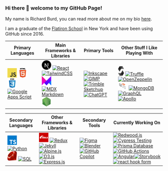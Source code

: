 ### Hi there 👋 welcome to my GitHub Page!

My name is Richard Burd, you can read more about me on my bio [here](https://richard-burd.github.io/about/). <br>

I am a graduate of the [Flatiron School](https://flatironschool.com/) in New York and have been using GitHub since 2016.  

| Primary Languages | Main Frameworks & Libraries | Primary Tools | Other Stuff I Like Playing With
| - | - | - | - |
| <a href="https://developer.mozilla.org/en-US/docs/Learn/JavaScript/First_steps/What_is_JavaScript"><img alt="JavaScript" src="https://raw.githubusercontent.com/github/explore/80688e429a7d4ef2fca1e82350fe8e3517d3494d/topics/javascript/javascript.png" width="30" /></a> <a href="https://en.wikipedia.org/wiki/HTML"><img alt="HTML" src="https://raw.githubusercontent.com/github/explore/80688e429a7d4ef2fca1e82350fe8e3517d3494d/topics/html/html.png" width="30" /></a> <a href="https://en.wikipedia.org/wiki/CSS"><img alt="CSS" src="https://raw.githubusercontent.com/github/explore/80688e429a7d4ef2fca1e82350fe8e3517d3494d/topics/css/css.png" width="30" /></a> <a href="https://en.wikipedia.org/wiki/Google_Apps_Script"><img alt="Google Apps Script" src="https://upload.wikimedia.org/wikipedia/commons/thumb/2/2f/Google_Apps_Script.svg/768px-Google_Apps_Script.svg.png" width="30" /></a> | <a href="https://nextjs.org/"><img alt="Next.js" src="https://github.com/Richard-Burd/software-icons/blob/main/next-js.svg" width="30" /></a> <a href="https://reactjs.org/"><img alt="React" src="https://cdn.worldvectorlogo.com/logos/react-1.svg" width="30" /></a> <a href="https://tailwindcss.com/"><img alt="TailwindCSS" src="https://cdn.worldvectorlogo.com/logos/tailwind-css-2.svg" width="30" /></a> <a href="https://www.framer.com/motion/"><img alt="Framer Motion" src="https://github.com/Richard-Burd/software-icons/blob/main/framermotion.png" width="30" /></a> <a href="https://mdxjs.com/"><img alt="MDX Markdown" src="https://avatars.githubusercontent.com/u/37453691?s=280&v=4" width="30" /></a> <a href="https://en.wikipedia.org/wiki/Node.js"><img alt="Node" src="https://raw.githubusercontent.com/github/explore/80688e429a7d4ef2fca1e82350fe8e3517d3494d/topics/nodejs/nodejs.png" width="30" /></a>   | <a href="https://inkscape.org/"><img alt="Inkscape" src="https://media.inkscape.org/static/images/inkscape-logo.svg" width="30" /></a> <a href="https://www.gimp.org/"><img alt="GIMP" src="https://upload.wikimedia.org/wikipedia/commons/4/45/The_GIMP_icon_-_gnome.svg" width="30" /></a> <a href="https://www.sketchup.com/"><img alt="Trimble Sketchup" src="https://global.discourse-cdn.com/sketchup/optimized/3X/f/2/f2e7d6a306c9a1e064ca094f916ee8a63d5d5a37_2_479x499.jpeg" width="30" /></a> <a href="https://openai.com/blog/chatgpt/"><img alt="ChatGPT" src="https://seeklogo.com/images/C/chatgpt-logo-02AFA704B5-seeklogo.com.png" width="30" /></a> | <a href="https://en.wikipedia.org/wiki/Solidity"><img alt="Solidity" src="https://github.com/Richard-Burd/software-icons/blob/main/solidity-logo.svg" height="30" /></a> <a href="https://trufflesuite.com/"><img alt="Truffle" src="https://pbs.twimg.com/profile_images/1215713640831057920/i05qk7Ey_400x400.jpg" width="30" /></a> <a href="https://openzeppelin.com/"><img alt="OpenZeppelin" src="https://avatars.githubusercontent.com/u/20820676?s=200&v=4" width="30" /></a> <a href="https://web3js.readthedocs.io"><img alt="Web3" src="https://raw.githubusercontent.com/ChainSafe/web3.js/1.x/assets/logo/web3js.jpg" width="30" /></a> <a href="https://www.mongodb.com/"><img alt="MongoDB" src="https://cdn.worldvectorlogo.com/logos/mongodb-icon-1.svg" width="30" /></a> <a href="https://graphql.org/"><img alt="GraphQL" src="https://upload.wikimedia.org/wikipedia/commons/thumb/1/17/GraphQL_Logo.svg/2048px-GraphQL_Logo.svg.png" width="30" /></a> <a href="https://www.apollographql.com/docs/react/"><img alt="Apollo" src="https://global.discourse-cdn.com/business5/uploads/apollographql/original/1X/25bd5104d61020fe4dc0777a5919cd009bca633e.png" width="30" /></a> |

| Secondary Languages | Other Frameworks & Libraries | Secondary Tools | Currently Working On |
| - | - | - | - |
| <a href="https://en.wikipedia.org/wiki/TypeScript"><img alt="TypeScript" src="https://raw.githubusercontent.com/github/explore/80688e429a7d4ef2fca1e82350fe8e3517d3494d/topics/typescript/typescript.png" width="30" /></a> <a href="https://en.wikipedia.org/wiki/Python_(programming_language)"><img alt="Python" src="https://cdn4.iconfinder.com/data/icons/logos-and-brands/512/267_Python_logo-512.png" width="30" /></a> <a href="https://en.wikipedia.org/wiki/Ruby_(programming_language)"><img alt="Ruby" src="https://raw.githubusercontent.com/github/explore/80688e429a7d4ef2fca1e82350fe8e3517d3494d/topics/ruby/ruby.png" width="30" /></a> <a href="https://en.wikipedia.org/wiki/SQL"><img alt="SQL" src="https://w7.pngwing.com/pngs/170/924/png-transparent-microsoft-sql-server-microsoft-azure-sql-database-microsoft-text-logo-microsoft-azure.png" width="30" /></a> | <a href="https://en.wikipedia.org/wiki/Ruby_on_Rails"><img alt="Rails" src="https://raw.githubusercontent.com/github/explore/80688e429a7d4ef2fca1e82350fe8e3517d3494d/topics/rails/rails.png" width="30" /></a> <a href="https://en.wikipedia.org/wiki/Redux_(JavaScript_library)"><img alt="Redux" src="https://raw.githubusercontent.com/reduxjs/redux/master/logo/logo.png" width="30" /></a> <a href="https://jekyllrb.com/"><img alt="Jekyll" src="https://d33wubrfki0l68.cloudfront.net/8ba98507bdbe3ecbccd148aa4186b71a7ab1b6fb/29fa6/assets/images/tool-icons/jekyll.png" width="30" /></a> <a href="https://alpinejs.dev/"><img alt="Alpine.js" src="https://avatars.githubusercontent.com/u/59030169?s=200&v=4" width="30" /></a> <a href="https://d3js.org/"><img alt="D3.js" src="https://upload.wikimedia.org/wikipedia/en/thumb/1/15/Logo_D3.svg/1024px-Logo_D3.svg.png" height="30" /></a> <a href="https://en.wikipedia.org/wiki/Express.js"><img alt="Express.js" src="https://w7.pngwing.com/pngs/925/447/png-transparent-express-js-node-js-javascript-mongodb-node-js-text-trademark-logo.png" width="30" /></a> | <a href="https://www.figma.com/"><img alt="Figma" src="https://upload.wikimedia.org/wikipedia/commons/3/33/Figma-logo.svg" height="30" /></a>  <a href="https://www.blender.org/"><img alt="Blender" src="https://cdn.worldvectorlogo.com/logos/blender-2.svg" height="30" /></a> <a href="https://github.com/features/copilot"><img alt="GitHub Copilot" src="https://github.gallerycdn.vsassets.io/extensions/github/copilot/1.67.7944/1673473568806/Microsoft.VisualStudio.Services.Icons.Default" width="30" /></a> | <a href="https://redwoodjs.com"><img alt="Redwood.js" src="https://redwoodjs.com/images/logo.svg" width="30" /></a> <a href="https://www.cypress.io/"><img alt="Cypress Testing" src="https://avatars.githubusercontent.com/u/8908513?s=200&v=4" width="30" /></a> <a href="https://www.prisma.io"><img alt="Prisma Database" src="https://avatars.githubusercontent.com/u/17219288?s=200&v=4" width="30" /></a> <a href="https://github.com/features/actions"><img alt="GitHub Actions" src="https://github.githubassets.com/images/modules/site/features/actions-icon-actions.svg" width="30" /></a><a href="https://angular.io/"><img alt="Angular" src="https://angular.io/assets/images/logos/angular/angular.svg" width="30" /></a><a href="https://storybook.js.org/"><img alt="Storybook" src="https://avatars.githubusercontent.com/u/22632046?s=200&v=4" width="30" /></a> <a href="https://react-hook-form.com/"><img alt="react hook form" src="https://avatars.githubusercontent.com/u/53986236" width="29" /></a>

